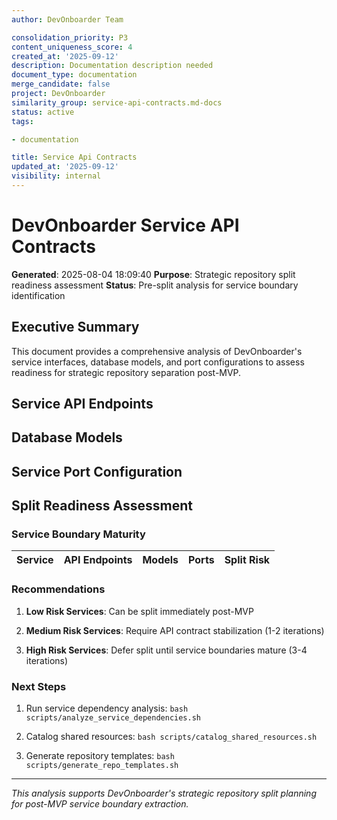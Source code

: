 ```yaml
---
author: DevOnboarder Team

consolidation_priority: P3
content_uniqueness_score: 4
created_at: '2025-09-12'
description: Documentation description needed
document_type: documentation
merge_candidate: false
project: DevOnboarder
similarity_group: service-api-contracts.md-docs
status: active
tags:

- documentation

title: Service Api Contracts
updated_at: '2025-09-12'
visibility: internal
---
```


# DevOnboarder Service API Contracts

**Generated**: 2025-08-04 18:09:40
**Purpose**: Strategic repository split readiness assessment
**Status**: Pre-split analysis for service boundary identification

## Executive Summary

This document provides a comprehensive analysis of DevOnboarder's service interfaces, database models, and port configurations to assess readiness for strategic repository separation post-MVP.

## Service API Endpoints

## Database Models

## Service Port Configuration

## Split Readiness Assessment

### Service Boundary Maturity

| Service | API Endpoints | Models | Ports | Split Risk |
|---------|---------------|---------|--------|------------|

### Recommendations

1. **Low Risk Services**: Can be split immediately post-MVP

2. **Medium Risk Services**: Require API contract stabilization (1-2 iterations)

3. **High Risk Services**: Defer split until service boundaries mature (3-4 iterations)

### Next Steps

1. Run service dependency analysis: `bash scripts/analyze_service_dependencies.sh`

2. Catalog shared resources: `bash scripts/catalog_shared_resources.sh`

3. Generate repository templates: `bash scripts/generate_repo_templates.sh`

---

*This analysis supports DevOnboarder's strategic repository split planning for post-MVP service boundary extraction.*

